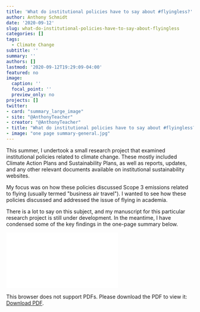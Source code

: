```yaml
---
title: 'What do institutional policies have to say about #flyingless?'
author: Anthony Schmidt
date: '2020-09-12'
slug: what-do-institutional-policies-have-to-say-about-flyingless
categories: []
tags:
  - Climate Change
subtitle: ''
summary: ''
authors: []
lastmod: '2020-09-12T19:29:09-04:00'
featured: no
image:
  caption: ''
  focal_point: ''
  preview_only: no
projects: []
twitter:
- card: "summary_large_image"
- site: "@AnthonyTeacher"
- creator: "@AnthonyTeacher"
- title: "What do institutional policies have to say about #flyingless?"
- image: "one page summary-general.jpg"
---
```


This summer, I undertook a small research project that examined institutional policies related to climate change. These mostly included Climate Action Plans and Sustainability Plans, as well as reports, updates, and any other relevant documents available on institutional sustainability websites.

My focus was on how these policies discussed Scope 3 emissions related to flying (usually termed "business air travel"). I wanted to see how these policies discussed and addressed the issue of flying in academia.

There is a lot to say on this subject, and my manuscript for this particular research project is still under development. In the meantime, I have condensed some of the key findings in the one-page summary below.

<object data="one page summary-general.pdf" type="application/pdf" width="100%" height="700px">
    <embed src="one page summary-general.pdf">
        <p>This browser does not support PDFs. Please download the PDF to view it: <a href="one page summary-general.pdf">Download PDF</a>.</p>
    </embed>
</object>
